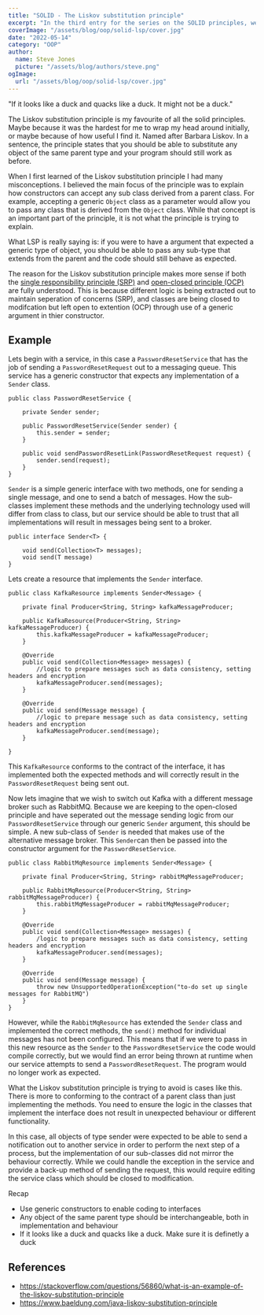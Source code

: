 ```yaml
---
title: "SOLID - The Liskov substitution principle"
excerpt: "In the third entry for the series on the SOLID principles, we look at my favourite. The Liskov substitution principle"
coverImage: "/assets/blog/oop/solid-lsp/cover.jpg"
date: "2022-05-14"
category: "OOP"
author:
  name: Steve Jones
  picture: "/assets/blog/authors/steve.png"
ogImage:
  url: "/assets/blog/oop/solid-lsp/cover.jpg"
---
```


"If it looks like a duck and quacks like a duck. It might not be a duck."

The Liskov substitution principle is my favourite of all the solid principles. Maybe because it was the hardest for me to wrap my head around initially, or maybe because of how useful I find it. Named after Barbara Liskov. In a sentence, the principle states that you should be able to substitute any object of the same parent type and your program should still work as before.

When I first learned of the Liskov substitution principle I had many misconceptions. I believed the main focus of the principle was to explain how constructors can accept any sub class derived from a parent class. For example, accepting a generic `Object` class as a parameter would allow you to pass any class that is derived from the `Object` class. While that concept is an important part of the principle, it is not what the principle is trying to explain.

What LSP is really saying is: if you were to have a argument that expected a generic type of object, you should be able to pass any sub-type that extends from the parent and the code should still behave as expected.

The reason for the Liskov substitution principle makes more sense if both the [single responsibility principle (SRP)](solid-single-responsibility-principle) and [open-closed principle (OCP)](solid-open-closed-principle) are fully understood. This is because different logic is being extracted out to maintain seperation of concerns (SRP), and classes are being closed to modifcation but left open to extention (OCP) through use of a generic argument in thier constructor.

## Example

Lets begin with a service, in this case a `PasswordResetService` that has the job of sending a `PasswordResetRequest` out to a messaging queue. This service has a generic constructor that expects any implementation of a `Sender` class.

```
public class PasswordResetService {

    private Sender sender;

    public PasswordResetService(Sender sender) {
        this.sender = sender;
    }

    public void sendPasswordResetLink(PasswordResetRequest request) {
        sender.send(request);
    }
}

```

`Sender` is a simple generic interface with two methods, one for sending a single message, and one to send a batch of messages. How the sub-classes implement these methods and the underlying technology used will differ from class to class, but our service should be able to trust that all implementations will result in messages being sent to a broker.

```
public interface Sender<T> {

    void send(Collection<T> messages);
    void send(T message)
}

```

Lets create a resource that implements the `Sender` interface.

```
public class KafkaResource implements Sender<Message> {

    private final Producer<String, String> kafkaMessageProducer;

    public KafkaResource(Producer<String, String> kafkaMessageProducer) {
        this.kafkaMessageProducer = kafkaMessageProducer;
    }

    @Override
    public void send(Collection<Message> messages) {
        //logic to prepare messages such as data consistency, setting headers and encryption
        kafkaMessageProducer.send(messages);
    }

    @Override
    public void send(Message message) {
        //logic to prepare message such as data consistency, setting headers and encryption
        kafkaMessageProducer.send(message);
    }

}

```

This `KafkaResource` conforms to the contract of the interface, it has implemented both the expected methods and will correctly result in the `PasswordResetRequest` being sent out.

Now lets imagine that we wish to switch out Kafka with a different message broker such as RabbitMQ. Because we are keeping to the open-closed principle and have seperated out the message sending logic from our `PasswordResetService` through our generic `Sender` argument, this should be simple. A new sub-class of `Sender` is needed that makes use of the alternative message broker. This `Sender`can then be passed into the constructor argument for the `PasswordResetService`.

```
public class RabbitMqResource implements Sender<Message> {

    private final Producer<String, String> rabbitMqMessageProducer;

    public RabbitMqResource(Producer<String, String> rabbitMqMessageProducer) {
        this.rabbitMqMessageProducer = rabbitMqMessageProducer;
    }

    @Override
    public void send(Collection<Message> messages) {
        /logic to prepare messages such as data consistency, setting headers and encryption
        kafkaMessageProducer.send(messages);
    }

    @Override
    public void send(Message message) {
        throw new UnsupportedOperationException("to-do set up single messages for RabbitMQ")
    }
}

```

However, while the `RabbitMqResource` has extended the `Sender` class and implemented the correct methods, the `send()` method for individual messages has not been configured. This means that if we were to pass in this new resource as the `Sender` to the `PasswordResetService` the code would compile correctly, but we would find an error being thrown at runtime when our service attempts to send a `PasswordResetRequest`. The program would no longer work as expected.

What the Liskov substitution principle is trying to avoid is cases like this. There is more to conforming to the contract of a parent class than just implementing the methods. You need to ensure the logic in the classes that implement the interface does not result in unexpected behaviour or different functionality.

In this case, all objects of type sender were expected to be able to send a notification out to another service in order to perform the next step of a process, but the implementation of our sub-classes did not mirror the behaviour correctly. While we could handle the exception in the service and provide a back-up method of sending the request, this would require editing the service class which should be closed to modification.

Recap

- Use generic constructors to enable coding to interfaces
- Any object of the same parent type should be interchangeable, both in implementation and behaviour
- If it looks like a duck and quacks like a duck. Make sure it is definetly a duck

## References

- https://stackoverflow.com/questions/56860/what-is-an-example-of-the-liskov-substitution-principle
- https://www.baeldung.com/java-liskov-substitution-principle
